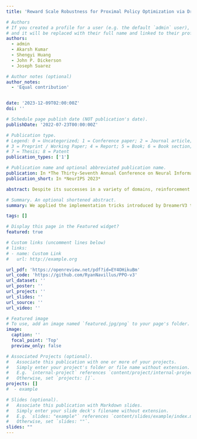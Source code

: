 ```yaml
---
title: 'Reward Scale Robustness for Proximal Policy Optimization via DreamerV3 Tricks'

# Authors
# If you created a profile for a user (e.g. the default `admin` user), write the username (folder name) here
# and it will be replaced with their full name and linked to their profile.
authors:
  - admin
  - Akarsh Kumar
  - Shengyi Huang
  - John P. Dickerson
  - Joseph Suarez

# Author notes (optional)
author_notes:
  - 'Equal contribution'


date: '2023-12-09T02:00:00Z'
doi: ''

# Schedule page publish date (NOT publication's date).
publishDate: '2022-07-23T00:00:00Z'

# Publication type.
# Legend: 0 = Uncategorized; 1 = Conference paper; 2 = Journal article;
# 3 = Preprint / Working Paper; 4 = Report; 5 = Book; 6 = Book section;
# 7 = Thesis; 8 = Patent
publication_types: ['1']

# Publication name and optional abbreviated publication name.
publication: In *The Thirty-Seventh Annual Conference on Neural Information Processing Systems*
publication_short: In *NeurIPS 2023*

abstract: Despite its successes in a variety of domains, reinforcement learning relies heavily on well-normalized and dense environmental rewards. DreamerV3, a recent model-based RL method, has achieved state-of-the-art results on a wide range of benchmarks using several implementation tricks to overcome these limitations with a single set of hyperparameters. Some of these tricks, such as percentile-based return scaling are introduced to normalize returns, while others are presented as solutions to specific issues faced by actor-critic algorithms. However, the impact of each of these tricks has not been examined in isolation outside of DreamerV3, which uses a much larger model and several other orthogonal improvements over prior work. We implement each trick applicable to actor-critic learning as an extension to Proximal Policy Optimization (PPO), a popular reinforcement learning baseline, and demonstrate that they do not transfer as general improvements to PPO. We present extensive ablation studies totaling over 10,000 A100 hours of compute on the Arcade Learning Environment and the Deepmind Control Suite. Though our experiments demonstrate that these tricks do not generally outperform PPO, we identify cases where they succeed and offer insight into the relationship between the implementation tricks. In particular, our method performs comparably to PPO on Atari games with reward clipping and significantly outperforms PPO without reward clipping.

# Summary. An optional shortened abstract.
summary: We applied the implementation tricks introduced by DreamerV3 to PPO, and identified cases where they help or harm reward robustness.

tags: []

# Display this page in the Featured widget?
featured: true

# Custom links (uncomment lines below)
# links:
# - name: Custom Link
#   url: http://example.org

url_pdf: 'https://openreview.net/pdf?id=EY4OHikuBm'
url_code: 'https://github.com/RyanNavillus/PPO-v3'
url_dataset: ''
url_poster: ''
url_project: ''
url_slides: ''
url_source: ''
url_video: ''

# Featured image
# To use, add an image named `featured.jpg/png` to your page's folder.
image:
  caption: ''
  focal_point: 'Top'
  preview_only: false

# Associated Projects (optional).
#   Associate this publication with one or more of your projects.
#   Simply enter your project's folder or file name without extension.
#   E.g. `internal-project` references `content/project/internal-project/index.md`.
#   Otherwise, set `projects: []`.
projects: []
#  - example

# Slides (optional).
#   Associate this publication with Markdown slides.
#   Simply enter your slide deck's filename without extension.
#   E.g. `slides: "example"` references `content/slides/example/index.md`.
#   Otherwise, set `slides: ""`.
slides: ""
---
```


